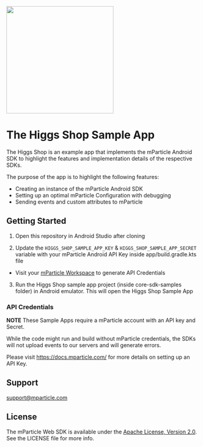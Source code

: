 <img src="https://static.mparticle.com/sdk/mp_logo_black.svg" width="280"><br>

# The Higgs Shop Sample App

The Higgs Shop is an example app that implements the mParticle Android SDK to highlight the features and implementation details of the respective SDKs.

The purpose of the app is to highlight the following features:

-   Creating an instance of the mParticle Android SDK
-   Setting up an optimal mParticle Configuration with debugging
-   Sending events and custom attributes to mParticle

## Getting Started

1. Open this repository in Android Studio after cloning

2. Update the `HIGGS_SHOP_SAMPLE_APP_KEY` & `HIGGS_SHOP_SAMPLE_APP_SECRET` variable with your mParticle Android API Key inside app/build.gradle.kts file

-   Visit your [mParticle Workspace](https://app.mparticle.com/setup/inputs/apps) to generate API Credentials

3. Run the Higgs Shop sample app project (inside core-sdk-samples folder) in Android emulator.  This will open the Higgs Shop Sample App

### API Credentials

**NOTE** These Sample Apps require a mParticle account with an API key and Secret.

While the code might run and build without mParticle credentials, the SDKs will not upload events to our servers and will generate errors.

Please visit https://docs.mparticle.com/ for more details on setting up an API Key.

## Support

<support@mparticle.com>

## License

The mParticle Web SDK is available under the [Apache License, Version 2.0](http://www.apache.org/licenses/LICENSE-2.0). See the LICENSE file for more info.